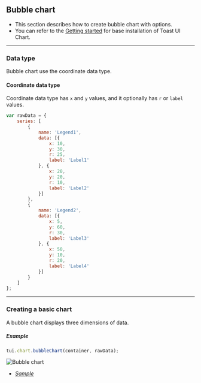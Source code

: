 ## Bubble chart
* This section describes how to create bubble chart with options.
* You can refer to the [Getting started](getting-started.md) for base installation of Toast UI Chart.

***

### Data type
Bubble chart use the coordinate data type.

#### Coordinate data type
Coordinate data type has `x` and `y` values, and it optionally has `r` or `label` values.


```javascript
var rawData = {
    series: [
        {
            name: 'Legend1',
            data: [{
                x: 10,
                y: 30,
                r: 25,
                label: 'Label1'
            }, {
                x: 20,
                y: 20,
                r: 10,
                label: 'Label2'
            }]
        },
        {
            name: 'Legend2',
            data: [{
                x: 5,
                y: 60,
                r: 30,
                label: 'Label3'
            }, {
                x: 50,
                y: 10,
                r: 20,
                label: 'Label4'
            }]
        }
    ]
};
```


***

### Creating a basic chart
A bubble chart displays three dimensions of data.

##### Example

```javascript
tui.chart.bubbleChart(container, rawData);
```

![Bubble chart](https://user-images.githubusercontent.com/35218826/36881706-dc51af6c-1e12-11e8-974d-aa1922fa5882.png)


* _[Sample](https://nhn.github.io/tui.chart/latest/tutorial-example05-01-bubble-chart-basic)_
